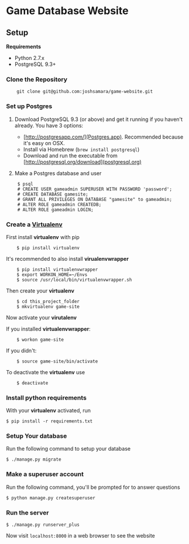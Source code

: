 # Game Database Website
## Setup
**Requirements**

* Python 2.7.x
* PostgreSQL 9.3+


### Clone the Repository

        git clone git@github.com:joshsamara/game-website.git

### Set up Postgres

1. Download PostgreSQL 9.3 (or above) and get it running if you haven't already.
   You have 3 options:
    - [http://postgresapp.com/](Postgres.app). Recommended because it's easy on
      OSX.
    - Install via Homebrew (`brew install postgresql`)
    - Download and run the executable from
      [http://postgresql.org/download](postgresql.org)

2. Make a Postgres database and user

        $ psql
        # CREATE USER gameadmin SUPERUSER WITH PASSWORD 'password';
        # CREATE DATABASE gamesite;
        # GRANT ALL PRIVILEGES ON DATABASE "gamesite" to gameadmin;
        # ALTER ROLE gameadmin CREATEDB;
        # ALTER ROLE gameadmin LOGIN;

### Create a [Virtualenv](http://docs.python-guide.org/en/latest/dev/virtualenvs/)
First install **virtualenv** with pip

        $ pip install virtualenv

It's recommended to also install **virualenvwrapper**

        $ pip install virtualenvwrapper
        $ export WORKON_HOME=~/Envs
        $ source /usr/local/bin/virtualenvwrapper.sh

Then create your **virtualenv**

        $ cd this_project_folder
        $ mkvirtualenv game-site

Now activate your **virutalenv**

If you installed **virtualenvwrapper**:

        $ workon game-site

If you didn't:

        $ source game-site/bin/activate

To deactivate the **virtualenv** use

        $ deactivate

### Install python requirements
With your **virtualenv** activated, run

    $ pip install -r requirements.txt

### Setup Your database
Run the following command to setup your database

    $ ./manage.py migrate

### Make a superuser account
Run the following command, you'll be prompted for to answer questions

    $ python manage.py createsuperuser


### Run the server

    $ ./manage.py runserver_plus

Now visit `localhost:8000` in a web browser to see the website
